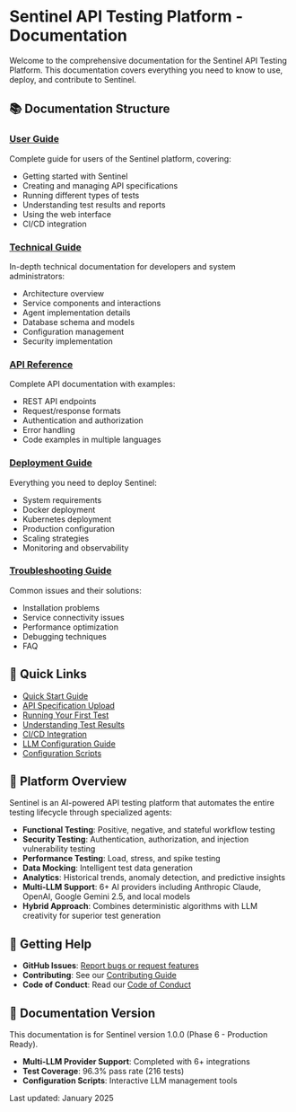 # Sentinel API Testing Platform - Documentation

Welcome to the comprehensive documentation for the Sentinel API Testing Platform. This documentation covers everything you need to know to use, deploy, and contribute to Sentinel.

## 📚 Documentation Structure

### [User Guide](./user-guide/index.md)
Complete guide for users of the Sentinel platform, covering:
- Getting started with Sentinel
- Creating and managing API specifications
- Running different types of tests
- Understanding test results and reports
- Using the web interface
- CI/CD integration

### [Technical Guide](./technical-guide/index.md)
In-depth technical documentation for developers and system administrators:
- Architecture overview
- Service components and interactions
- Agent implementation details
- Database schema and models
- Configuration management
- Security implementation

### [API Reference](./api-reference/index.md)
Complete API documentation with examples:
- REST API endpoints
- Request/response formats
- Authentication and authorization
- Error handling
- Code examples in multiple languages

### [Deployment Guide](./deployment/index.md)
Everything you need to deploy Sentinel:
- System requirements
- Docker deployment
- Kubernetes deployment
- Production configuration
- Scaling strategies
- Monitoring and observability

### [Troubleshooting Guide](./troubleshooting/index.md)
Common issues and their solutions:
- Installation problems
- Service connectivity issues
- Performance optimization
- Debugging techniques
- FAQ

## 🚀 Quick Links

- [Quick Start Guide](./user-guide/quick-start.md)
- [API Specification Upload](./user-guide/specifications.md)
- [Running Your First Test](./user-guide/first-test.md)
- [Understanding Test Results](./user-guide/test-results.md)
- [CI/CD Integration](./user-guide/cicd-integration.md)
- [LLM Configuration Guide](../sentinel_backend/docs/llm-configuration-guide.md)
- [Configuration Scripts](../sentinel_backend/scripts/README.md)

## 🔧 Platform Overview

Sentinel is an AI-powered API testing platform that automates the entire testing lifecycle through specialized agents:

- **Functional Testing**: Positive, negative, and stateful workflow testing
- **Security Testing**: Authentication, authorization, and injection vulnerability testing
- **Performance Testing**: Load, stress, and spike testing
- **Data Mocking**: Intelligent test data generation
- **Analytics**: Historical trends, anomaly detection, and predictive insights
- **Multi-LLM Support**: 6+ AI providers including Anthropic Claude, OpenAI, Google Gemini 2.5, and local models
- **Hybrid Approach**: Combines deterministic algorithms with LLM creativity for superior test generation

## 📖 Getting Help

- **GitHub Issues**: [Report bugs or request features](https://github.com/proffesor-for-testing/sentinel-api-testing/issues)
- **Contributing**: See our [Contributing Guide](../CONTRIBUTING.md)
- **Code of Conduct**: Read our [Code of Conduct](../CODE_OF_CONDUCT.md)

## 🔄 Documentation Version

This documentation is for Sentinel version 1.0.0 (Phase 6 - Production Ready).
- **Multi-LLM Provider Support**: Completed with 6+ integrations
- **Test Coverage**: 96.3% pass rate (216 tests)
- **Configuration Scripts**: Interactive LLM management tools

Last updated: January 2025